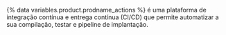 {% data variables.product.prodname_actions %} é uma plataforma de integração contínua e entrega contínua (CI/CD) que permite automatizar a sua compilação, testar e pipeline de implantação.
